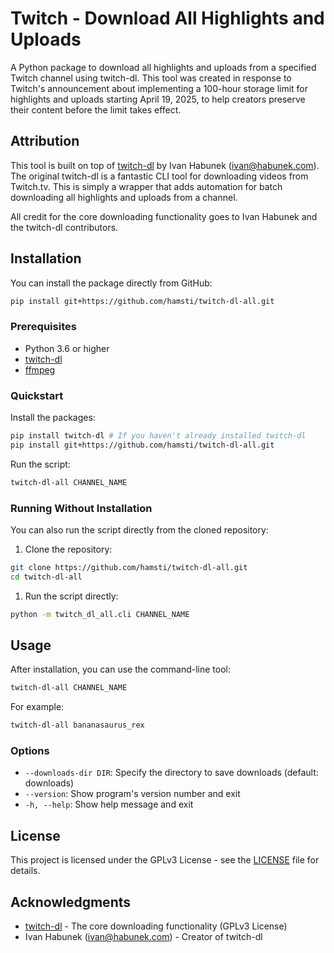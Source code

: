 # Twitch - Download All Highlights and Uploads

A Python package to download all highlights and uploads from a specified Twitch channel using twitch-dl. This tool was created in response to Twitch's announcement about implementing a 100-hour storage limit for highlights and uploads starting April 19, 2025, to help creators preserve their content before the limit takes effect.

## Attribution

This tool is built on top of [twitch-dl](https://github.com/ihabunek/twitch-dl) by Ivan Habunek (ivan@habunek.com). The original twitch-dl is a fantastic CLI tool for downloading videos from Twitch.tv. This is simply a wrapper that adds automation for batch downloading all highlights and uploads from a channel.

All credit for the core downloading functionality goes to Ivan Habunek and the twitch-dl contributors.

## Installation

You can install the package directly from GitHub:

```bash
pip install git+https://github.com/hamsti/twitch-dl-all.git
```

### Prerequisites

- Python 3.6 or higher
- [twitch-dl](https://twitch-dl.bezdomni.net/installation.html)
- [ffmpeg](https://ffmpeg.org/download.html)

### Quickstart

Install the packages:
```bash
pip install twitch-dl # If you haven't already installed twitch-dl
pip install git+https://github.com/hamsti/twitch-dl-all.git
```

Run the script:
```bash
twitch-dl-all CHANNEL_NAME
```

### Running Without Installation

You can also run the script directly from the cloned repository:

1. Clone the repository:
```bash
git clone https://github.com/hamsti/twitch-dl-all.git
cd twitch-dl-all
```

1. Run the script directly:
```bash
python -m twitch_dl_all.cli CHANNEL_NAME
```

## Usage

After installation, you can use the command-line tool:

```bash
twitch-dl-all CHANNEL_NAME
```

For example:
```bash
twitch-dl-all bananasaurus_rex
```

### Options

- `--downloads-dir DIR`: Specify the directory to save downloads (default: downloads)
- `--version`: Show program's version number and exit
- `-h, --help`: Show help message and exit

## License

This project is licensed under the GPLv3 License - see the [LICENSE](LICENSE) file for details.

## Acknowledgments

- [twitch-dl](https://github.com/ihabunek/twitch-dl) - The core downloading functionality (GPLv3 License)
- Ivan Habunek (ivan@habunek.com) - Creator of twitch-dl 